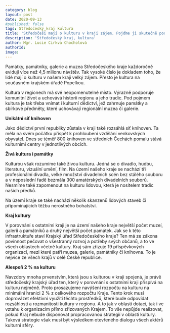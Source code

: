 ```yaml
---
category: blog
layout: post
date: 2020-09-13
#published: false
tags: Středočeský_kraj kultura
title: 'Středočeši mají o kulturu v kraji zájem. Pojďme ji skutečně podpořit.'
description: 'Středočeský kraj, kultura' 
author: Mgr. Lucie Cirkva Chocholová 
authorId: 
image: 
---
```


Památky, památníky, galerie a muzea Středočeského kraje každoročně evidují více než 4,5 milionu návštěv. Tak vysoké číslo je dokladem toho, že lidé mají o kulturu v našem kraji velký zájem. Přesto je kultura na současném krajském úřadě Popelkou.

Kultura v regionech má své neopomenutelné místo. Výrazně podporuje komunitní život a uchovává historii regionu a jeho tradic. Pod pojmem kultura je tak třeba vnímat i kulturní dědictví, jež zahrnuje památky a sbírkové předměty, které uchovávají regionální muzea či galerie. 

**Unikátní síť knihoven**

Jako dědictví první republiky zůstala v kraji také rozsáhlá síť knihoven. Ta měla na svém počátku přispět k prohloubení vzdělání venkovských obyvatel. Dnes se téměř 800 knihoven ve středních Čechách pomalu stává kulturními centry v jednotlivých obcích. 

**Živá kultura i památky**

Kulturou však rozumíme také živou kulturu. Jedná se o divadlo, hudbu, literaturu, vizuální umění, film. Na území našeho kraje se nachází tři profesionální divadla, velké množství divadelních scén bez stálého souboru a v neposlední řadě bezmála 300 amatérských divadelních souborů. Nesmíme také zapomenout na kulturu lidovou, která je nositelem tradic našich předků. 

Na území kraje se také nachází několik skanzenů lidových staveb či připomínajících těžbu nerostného bohatství. 

**Kraj kultury**

V porovnání s ostatními kraji je na území našeho kraje největší počet muzeí, galerií a památníků a druhý největší počet památek. Jak se k této infrastruktuře staví Krajský úřad Středočeského kraje? Ten má ze zákona povinnost pečovat o všestranný rozvoj a potřeby svých občanů, a to ve všech oblastech včetně kultury. Kraj sám zřizuje 19 příspěvkových organizací, mezi které patří muzea, galerie, památníky či knihovna. To je nejvíce ze všech krajů v celé České republice.

**Alespoň 2 % na kulturu**

Navzdory mnoha prvenstvím, která jsou s kulturou v kraji spojená, je právě středočeský krajský úřad ten, který v porovnání s ostatními kraji přispívá na kulturu nejméně. Proto prosazujeme navýšení rozpočtu na kulturu na minimální hranici 2 % z celkového rozpočtu Kraje. Tento krok musí doprovázet efektivní využití těchto prostředků, které bude odpovídat rozsáhlosti a rozmanitosti kultury v regionu. A to jak v oblasti dotací, tak i ve vztahu k organizacím přímo zřizovaných Krajem. To vše nepůjde realizovat, pokud Kraj nebude disponovat propracovanou strategií v oblasti kultury. Taková strategie však musí být výsledkem otevřeného dialogu všech aktérů kulturní sféry. 


